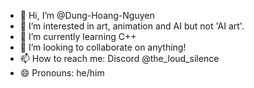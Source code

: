 - 👋 Hi, I’m @Dung-Hoang-Nguyen
- 👀 I’m interested in art, animation and AI but not 'AI art'.
- 🌱 I’m currently learning C++
- 💞️ I’m looking to collaborate on anything!
- 📫 How to reach me: Discord @the_loud_silence
- 😄 Pronouns: he/him

<!---
Dung-Hoang-Nguyen/Dung-Hoang-Nguyen is a ✨ special ✨ repository because its `README.md` (this file) appears on your GitHub profile.
You can click the Preview link to take a look at your changes.
--->
